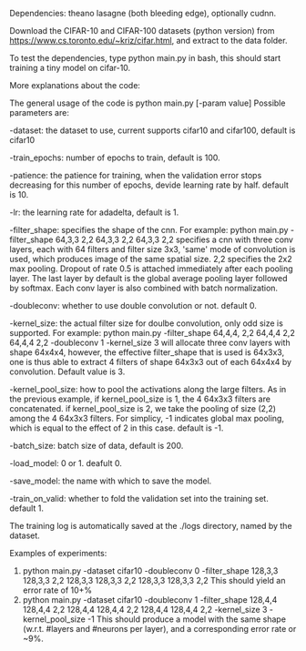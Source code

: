 Dependencies: theano lasagne (both bleeding edge), optionally cudnn.

Download the CIFAR-10 and CIFAR-100 datasets (python version) from https://www.cs.toronto.edu/~kriz/cifar.html, and extract to the data folder.

To test the dependencies, type python main.py in bash, this should start training a tiny model on cifar-10.

More explanations about the code:

The general usage of the code is python main.py [-param value]
Possible parameters are:

-dataset: the dataset to use, current supports cifar10 and cifar100, default is cifar10

-train_epochs: number of epochs to train, default is 100.

-patience: the patience for training, when the validation error stops decreasing for this number of epochs, devide learning rate by half. default is 10.

-lr: the learning rate for adadelta, default is 1.

-filter_shape: specifies the shape of the cnn. For example:
python main.py -filter_shape 64,3,3 2,2 64,3,3 2,2 64,3,3 2,2 specifies a cnn with three conv layers, each with 64 filters and filter size 3x3, 'same' mode of convolution is used, which produces image of the same spatial size. 2,2 specifies the 2x2 max pooling. Dropout of rate 0.5 is attached immediately after each pooling layer. The last layer by default is the global average pooling layer followed by softmax. Each conv layer is also combined with batch normalization.

-doubleconv: whether to use double convolution or not. default 0.

-kernel_size: the actual filter size for doulbe convolution, only odd size is supported. For example:
python main.py -filter_shape 64,4,4, 2,2 64,4,4 2,2 64,4,4 2,2 -doubleconv 1 -kernel_size 3 will allocate three conv layers with shape 64x4x4, however, the effective filter_shape that is used is 64x3x3, one is thus able to extract 4 filters of shape 64x3x3 out of each 64x4x4 by convolution. Default value is 3.

-kernel_pool_size: how to pool the activations along the large filters. As in the previous example, if kernel_pool_size is 1, the 4 64x3x3 filters are concatenated. if kernel_pool_size is 2, we take the pooling of size (2,2) among the 4 64x3x3 filters. For simplicy, -1 indicates global max pooling, which is equal to the effect of 2 in this case. default is -1.

-batch_size: batch size of data, default is 200.

-load_model: 0 or 1. deafult 0.

-save_model: the name with which to save the model. 

-train_on_valid: whether to fold the validation set into the training set. default 1.

The training log is automatically saved at the ./logs directory, named by the dataset.

Examples of experiments:
1. python main.py -dataset cifar10 -doubleconv 0 -filter_shape 128,3,3 128,3,3 2,2 128,3,3 128,3,3 2,2 128,3,3 128,3,3 2,2
  This should yield an error rate of 10+%
2. python main.py -dataset cifar10 -doubleconv 1 -filter_shape 128,4,4 128,4,4 2,2 128,4,4 128,4,4 2,2 128,4,4 128,4,4 2,2 -kernel_size 3 -kernel_pool_size -1
  This should produce a model with the same shape (w.r.t. #layers and #neurons per layer), and a corresponding error rate or ~9%.
  

